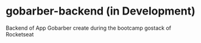 # gobarber-backend (in Development)
Backend of App Gobarber create during the bootcamp gostack of Rocketseat
